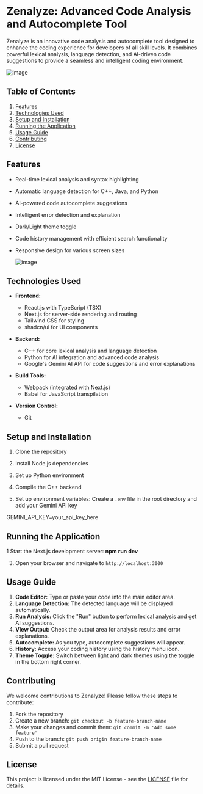 # Zenalyze: Advanced Code Analysis and Autocomplete Tool

Zenalyze is an innovative code analysis and autocomplete tool designed to enhance the coding experience for developers of all skill levels. It combines powerful lexical analysis, language detection, and AI-driven code suggestions to provide a seamless and intelligent coding environment.

![image](https://github.com/user-attachments/assets/ab72fe6f-a177-40b7-b805-669804c2091c)


## Table of Contents
1. [Features](#features)
2. [Technologies Used](#technologies-used)
3. [Setup and Installation](#setup-and-installation)
4. [Running the Application](#running-the-application)
5. [Usage Guide](#usage-guide)
6. [Contributing](#contributing)
7. [License](#license)

## Features

- Real-time lexical analysis and syntax highlighting
- Automatic language detection for C++, Java, and Python
- AI-powered code autocomplete suggestions
- Intelligent error detection and explanation
- Dark/Light theme toggle
- Code history management with efficient search functionality
- Responsive design for various screen sizes

  ![image](https://github.com/user-attachments/assets/e2fd7be6-3da8-447b-8e49-af5f359ea421)


## Technologies Used

- **Frontend:**
  - React.js with TypeScript (TSX)
  - Next.js for server-side rendering and routing
  - Tailwind CSS for styling
  - shadcn/ui for UI components

- **Backend:**
  - C++ for core lexical analysis and language detection
  - Python for AI integration and advanced code analysis
  - Google's Gemini AI API for code suggestions and error explanations

- **Build Tools:**
  - Webpack (integrated with Next.js)
  - Babel for JavaScript transpilation

- **Version Control:**
  - Git



## Setup and Installation

1. Clone the repository
   
2. Install Node.js dependencies
   
3. Set up Python environment
  
4. Compile the C++ backend
   
5. Set up environment variables:
Create a `.env` file in the root directory and add your Gemini API key

GEMINI_API_KEY=your_api_key_here


## Running the Application

1 Start the Next.js development server:
        **npm run dev**



3. Open your browser and navigate to `http://localhost:3000`

## Usage Guide

1. **Code Editor:** Type or paste your code into the main editor area.
2. **Language Detection:** The detected language will be displayed automatically.
3. **Run Analysis:** Click the "Run" button to perform lexical analysis and get AI suggestions.
4. **View Output:** Check the output area for analysis results and error explanations.
5. **Autocomplete:** As you type, autocomplete suggestions will appear.
6. **History:** Access your coding history using the history menu icon.
7. **Theme Toggle:** Switch between light and dark themes using the toggle in the bottom right corner.

## Contributing

We welcome contributions to Zenalyze! Please follow these steps to contribute:

1. Fork the repository
2. Create a new branch: `git checkout -b feature-branch-name`
3. Make your changes and commit them: `git commit -m 'Add some feature'`
4. Push to the branch: `git push origin feature-branch-name`
5. Submit a pull request

## License

This project is licensed under the MIT License - see the [LICENSE](LICENSE) file for details.
